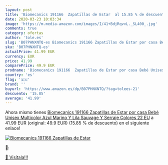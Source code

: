 ```yaml
---
layout: post
title: 'Biomecanics 191166  Zapatillas de Estar  al 15.85 % de descuento'
date: 2020-03-23 10:03:34
image: 'https://m.media-amazon.com/images/I/41+BdjRqvvL._SL400_.jpg'
comments: true
category: ofertas
author: 'tole.es'
slug: 'B07PHNXNTQ-es Biomecanics 191166 Zapatillas de Estar por casa Bebé...'
sku: 'B07PHNXNTQ-es'
actualPrice: 41.99 EUR
currency: EUR
price: 41.99
comparePrice: 49.9 EUR
prodname: 'Biomecanics 191166  Zapatillas de Estar por casa Bebé Unisex  Multicolor  Azul Marino Y Lila  Sauvage Y Serraje  Colores   22 EU'
country: 'es'
flag: '🇪🇸'
brand: ''
buyurl: 'https://www.amazon.es/dp/B07PHNXNTQ/?tag=tolees-21'
descuento: '15.85'
average: '41.99'
---
```


Ahora mismo tienes [Biomecanics 191166  Zapatillas de Estar por casa Bebé Unisex  Multicolor  Azul Marino Y Lila  Sauvage Y Serraje  Colores   22 EU](https://www.amazon.es/dp/B07PHNXNTQ/?tag=tolees-21) a 41.99 EUR (original: 49.9 EUR) (15.85 %  de descuento) en el siguiente enlace!

[![Biomecanics 191166  Zapatillas de Estar ](https://m.media-amazon.com/images/I/41+BdjRqvvL._SL400_.jpg)](https://www.amazon.es/dp/B07PHNXNTQ/?tag=tolees-21)

🔎:


[🛒 Visítala!!!](https://www.amazon.es/dp/B07PHNXNTQ/?tag=tolees-21)
